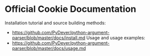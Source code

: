 
# Official Cookie Documentation #

Installation tutorial and source building methods:
- https://github.com/PyDever/python-argument-parser/blob/master/docs/install.md
Usage and usage examples:
- https://github.com/PyDever/python-argument-parser/blob/master/docs/usage.md
